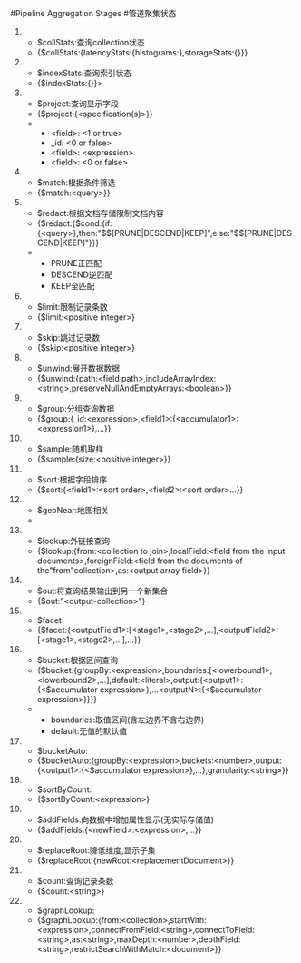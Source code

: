 #Pipeline Aggregation Stages
#管道聚集状态
<ol>
	<li>
		<ul>
			<li>$collStats:查询collection状态</li>
			<li>{$collStats:{latencyStats:{histograms:<boolean>},storageStats:{}}}</li>
		</ul>
	</li>
	<li>
		<ul>
			<li>$indexStats:查询索引状态</li>
			<li>{$indexStats:{}}></li>
		</ul>
	</li>
	<li>
		<ul>
			<li>$project:查询显示字段</li>
			<li>{$project:{&lt;specification(s)&gt;}}</li>
			<li>
				<ul>
					<li>&lt;field&gt;: &lt;1 or true&gt;</li>
					<li>_id: &lt;0 or false&gt;</li>
					<li>&lt;field&gt;: &lt;expression&gt;</li>
					<li>&lt;field&gt;: &lt;0 or false&gt;</li>
				</ul>
			</li>
		</ul>
	</li>
	<li>
		<ul>
			<li>$match:根据条件筛选</li>
			<li>{$match:&lt;query&gt;}}</li>
		</ul>
	</li>
	<li>
		<ul>
			<li>$redact:根据文档存储限制文档内容</li>
			<li>{$redact:{$cond:{if:{&lt;query&gt;},then:"$$[PRUNE|DESCEND|KEEP]",else:"$$[PRUNE|DESCEND|KEEP]"}}}</li>
				<li>
					<ul>
						<li>PRUNE正匹配</li>
						<li>DESCEND逆匹配</li>
						<li>KEEP全匹配</li>
					</ul>
				</li>
		</ul>
	</li>
	<li>
		<ul>
			<li>$limit:限制记录条数</li>
			<li>{$limit:&lt;positive integer&gt;}</li>
		</ul>
	</li>
	<li>
		<ul>
			<li>$skip:跳过记录数</li>
			<li>{$skip:&lt;positive integer&gt;}</li>
		</ul>
	</li>
	<li>
		<ul>
			<li>$unwind:展开数据数据</li>
			<li>{$unwind:{path:&lt;field path&gt;,includeArrayIndex:&lt;string&gt;,preserveNullAndEmptyArrays:&lt;boolean&gt;}}</pre></li>
		</ul>
	</li>
	<li>
		<ul>
			<li>$group:分组查询数据</li>
			<li>{$group:{_id:&lt;expression&gt;,&lt;field1&gt;:{&lt;accumulator1&gt;:&lt;expression1&gt;},...}}</li>
		</ul>
	</li>
	<li>
		<ul>
			<li>$sample:随机取样</li>
			<li>{$sample:{size:&lt;positive integer&gt;}}</li>
		</ul>
	</li>
	<li>
		<ul>
			<li>$sort:根据字段排序</li>
			<li>{$sort:{&lt;field1&gt;:&lt;sort order&gt;,&lt;field2&gt;:&lt;sort order&gt;...}}</li>
		</ul>
	</li>
	<li>
		<ul>
			<li>$geoNear:地图相关</li>
			<li></li>
		</ul>
	</li>
	<li>
		<ul>
			<li>$lookup:外链接查询</li>
			<li>{$lookup:{from:&lt;collection to join&gt;,localField:&lt;field from the input documents&gt;,foreignField:&lt;field from the documents of the"from"collection&gt;,as:&lt;output array field&gt;}}</li>
		</ul>
	</li>
	<li>
		<ul>
			<li>$out:将查询结果输出到另一个新集合</li>
			<li>{$out:"&lt;output-collection&gt;"}</li>
		</ul>
	</li>
	<li>
		<ul>
			<li>$facet:</li>
			<li>{$facet:{&lt;outputField1&gt;:[&lt;stage1&gt;,&lt;stage2&gt;,...],&lt;outputField2&gt;:[&lt;stage1&gt;,&lt;stage2&gt;,...],...}}</li>
		</ul>
	</li>
	<li>
		<ul>
			<li>$bucket:根据区间查询</li>
			<li>{$bucket:{groupBy:&lt;expression&gt;,boundaries:[&lt;lowerbound1&gt;,&lt;lowerbound2&gt;,...],default:&lt;literal&gt;,output:{&lt;output1&gt;:{&lt;$accumulator expression&gt;},...&lt;outputN&gt;:{&lt;$accumulator expression&gt;}}}}</li>
			<li>
				<ul>
					<li>boundaries:取值区间(含左边界不含右边界)</li>
					<li>default:无值的默认值</li>
				</ul>
			</li>
		</ul>
	</li>
	<li>
		<ul>
			<li>$bucketAuto:</li>
			<li>{$bucketAuto:{groupBy:&lt;expression&gt;,buckets:&lt;number&gt;,output:{&lt;output1&gt;:{&lt;$accumulator expression&gt;},...},granularity:&lt;string&gt;}}</li>
		</ul>
	</li>
	<li>
		<ul>
			<li>$sortByCount:</li>
			<li>{$sortByCount:&lt;expression&gt;}</li>
		</ul>
	</li>
	<li>
		<ul>
			<li>$addFields:向数据中增加属性显示(无实际存储值)</li>
			<li>{$addFields:{&lt;newField&gt;:&lt;expression&gt;,...}}</li>
		</ul>
	</li>
	<li>
		<ul>
			<li>$replaceRoot:降低维度,显示子集</li>
			<li>{$replaceRoot:{newRoot:&lt;replacementDocument&gt;}}</li>
		</ul>
	</li>
	<li>
		<ul>
			<li>$count:查询记录条数</li>
			<li>{$count:&lt;string&gt;}</li>
		</ul>
	</li>
	<li>
		<ul>
			<li>$graphLookup:</li>
			<li>{$graphLookup:{from:&lt;collection&gt;,startWith:&lt;expression&gt;,connectFromField:&lt;string&gt;,connectToField:&lt;string&gt;,as:&lt;string&gt;,maxDepth:&lt;number&gt;,depthField:&lt;string&gt;,restrictSearchWithMatch:&lt;document&gt;}}</li>
		</ul>
	</li>
</ol>

